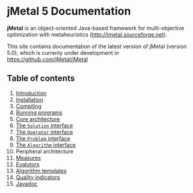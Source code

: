 # jMetal 5 Documentation

**jMetal** is an object-oriented Java-based framework for multi-objective optimization with metaheuristics
(http://jmetal.sourceforge.net).

This site contains documentation of the latest version of jMetal (version 5.0), which is currenly under development in https://github.com/jMetal/jMetal 

## Table of contents
1. [Introduction](introduction.md)
2. [Installation](installation.md)
  1. [Compiling](compiling.md)
  2. [Running programs](running.md)
3. [Core architecture](architecture.md)
 1. [The `Solution` interface](solution.md)
 2. [The `Operator` interface](operator.md)
 3. [The `Problem` interface](problem.md)
 4. [The `Algorithm` interface](algorithm.md)
4. Peripheral architecture
 1. [Measures](measures.md)
 2. [Evalutors](evaluators.md)
5. [Algorithm templates](algorithmTemplates.md)
6. [Quality indicators](qualityIndicators.md)
7. [Javadoc](http://jmetal.github.io/jMetal/apidocs/index.html)
